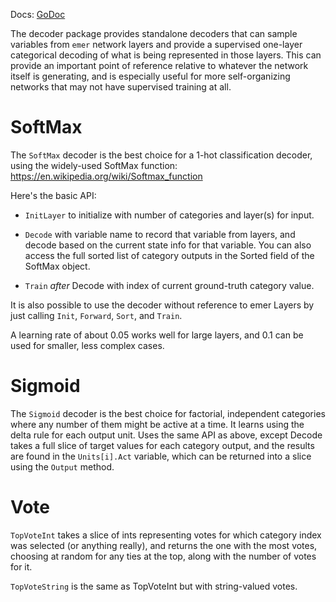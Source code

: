 Docs: [GoDoc](https://pkg.go.dev/github.com/emer/emergent/decoder)

The decoder package provides standalone decoders that can sample variables from `emer` network layers and provide a supervised one-layer categorical decoding of what is being represented in those layers.  This can provide an important point of reference relative to whatever the network itself is generating, and is especially useful for more self-organizing networks that may not have supervised training at all.

# SoftMax

The `SoftMax` decoder is the best choice for a 1-hot classification decoder, using the widely-used SoftMax function: https://en.wikipedia.org/wiki/Softmax_function

Here's the basic API:

* `InitLayer` to initialize with number of categories and layer(s) for input.

* `Decode` with variable name to record that variable from layers, and decode based on the current state info for that variable.  You can also access the full sorted list of category outputs in the Sorted field of the SoftMax object.

* `Train` *after* Decode with index of current ground-truth category value.

It is also possible to use the decoder without reference to emer Layers by just calling `Init`, `Forward`, `Sort`, and `Train`.

A learning rate of about 0.05 works well for large layers, and 0.1 can be used for smaller, less complex cases.

# Sigmoid

The `Sigmoid` decoder is the best choice for factorial, independent categories where any number of them might be active at a time.  It learns using the delta rule for each output unit.  Uses the same API as above, except Decode takes a full slice of target values for each category output, and the results are found in the `Units[i].Act` variable, which can be returned into a slice using the `Output` method.

# Vote

`TopVoteInt` takes a slice of ints representing votes for which category index was selected (or anything really), and returns the one with the most votes, choosing at random for any ties at the top, along with the number of votes for it.

`TopVoteString` is the same as TopVoteInt but with string-valued votes.

